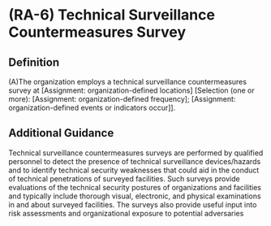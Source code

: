 
# (RA-6) Technical Surveillance Countermeasures Survey

## Definition

(A)The organization employs a technical surveillance countermeasures survey at [Assignment: organization-defined locations] [Selection (one or more): [Assignment: organization-defined frequency]; [Assignment: organization-defined events or indicators occur]].

## Additional Guidance

Technical surveillance countermeasures surveys are performed by qualified personnel to detect the presence of technical surveillance devices/hazards and to identify technical security weaknesses that could aid in the conduct of technical penetrations of surveyed facilities. Such surveys provide evaluations of the technical security postures of organizations and facilities and typically include thorough visual, electronic, and physical examinations in and about surveyed facilities. The surveys also provide useful input into risk assessments and organizational exposure to potential adversaries
